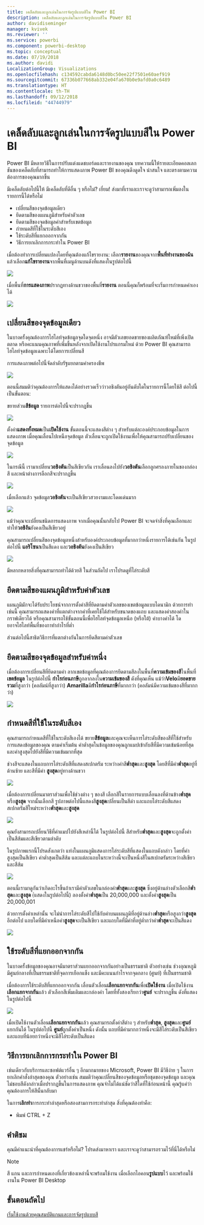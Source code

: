 ```yaml
---
title: เคล็ดลับและลูกเล่นในการจัดรูปแบบสีใน Power BI
description: เคล็ดลับและลูกเล่นในการจัดรูปแบบสีใน Power BI
author: davidiseminger
manager: kvivek
ms.reviewer: ''
ms.service: powerbi
ms.component: powerbi-desktop
ms.topic: conceptual
ms.date: 07/19/2018
ms.author: davidi
LocalizationGroup: Visualizations
ms.openlocfilehash: c134592cabda6148d0bc50ee22f7501e60aef919
ms.sourcegitcommit: 67336b077668ab332e04fa670b0e9afd0a0c6489
ms.translationtype: HT
ms.contentlocale: th-TH
ms.lasthandoff: 09/12/2018
ms.locfileid: "44744979"
---
```

# <a name="tips-and-tricks-for-color-formatting-in-power-bi"></a>เคล็ดลับและลูกเล่นในการจัดรูปแบบสีใน Power BI
Power BI มีหลายวิธีในการปรับแต่งแดชบอร์ดและรายงานของคุณ บทความนี้ให้รายละเอียดคอลเลกชันของเคล็ดลับที่สามารถทำให้การแสดงภาพ Power BI ของคุณดึงดูดใจ น่าสนใจ และตรงตามความต้องการของคุณมากขึ้น

มีเคล็ดลับต่อไปนี้ให้ มีเคล็ดลับที่ดีอื่น ๆ หรือไม่? เยี่ยม! ส่งมาที่เราและเราจะดูว่าสามารถเพิ่มลงในรายการนี้ได้หรือไม่

* เปลี่ยนสีของจุดข้อมูลเดียว
* ยึดตามสีของแผนภูมิสำหรับค่าตัวเลข
* ยึดตามสีของจุดข้อมูลค่าสำหรับเขตข้อมูล
* กำหนดสีที่ใช้ในระดับสีเอง
* ใช้ระดับสีที่แยกออกจากกัน
* วิธีการยกเลิกการกระทำใน Power BI

เมื่อต้องทำการเปลี่ยนแปลงโดยที่คุณต้องแก้ไขรายงาน: เลือก**รายงาน**ของคุณจาก**พื้นที่ทำงานของฉัน** แล้วเลือก**แก้ไขรายงาน**จากพื้นที่เมนูด้านบนดังที่แสดงในรูปต่อไปนี้

![](media/service-tips-and-tricks-for-color-formatting/tipstrickscolor_1.png)

เมื่อพื้นที่**การแสดงภาพ**ปรากฏทางด้านขวาของพื้นที่**รายงาน** ตอนนี้คุณก็พร้อมที่จะเริ่มการกำหนดค่าเองได้

![](media/service-tips-and-tricks-for-color-formatting/tipstrickscolor_2.png)

## <a name="change-the-color-of-a-single-data-point"></a>เปลี่ยนสีของจุดข้อมูลเดียว
ในบางครั้งคุณต้องการไฮไลท์จุดข้อมูลจุดใดจุดหนึ่ง อาจมีตัวเลขยอดขายของผลิตภัณฑ์ใหม่ที่เพิ่งเปิดตลาด หรือคะแนนคุณภาพที่เพิ่มขึ้นหลังจากเปิดใช้งานโปรแกรมใหม่ ด้วย Power BI คุณสามารถไฮไลท์จุดข้อมูลเฉพาะได้โดยการเปลี่ยนสี

การแสดงภาพต่อไปนี้จัดลำดับรัฐแยกตามค่าครองชีพ 

![](media/service-tips-and-tricks-for-color-formatting/tipstrickscolor_3.png)

ตอนนี้สมมติว่าคุณต้องการให้แสดงได้อย่างรวดเร็วว่าวอชิงตันอยู่อันดับใดในรายการนี้โดยใช้สี ต่อไปนี้เป็นขั้นตอน:

ขยายส่วน**สีข้อมูล** รายการต่อไปนี้จะปรากฏขึ้น

![](media/service-tips-and-tricks-for-color-formatting/tipstrickscolor_4.png)

ตั้งค่า**แสดงทั้งหมด**เป็น**เปิดใช้งาน** ขั้นตอนนี้จะแสดงสีต่าง ๆ สำหรับแต่ละองค์ประกอบข้อมูลในการแสดงภาพ เมื่อคุณเลื่อนไปเหนือจุดข้อมูล ตัวเลื่อนจะถูกเปิดใช้งานเพื่อให้คุณสามารถปรับเปลี่ยนของจุดข้อมูล

![](media/service-tips-and-tricks-for-color-formatting/tipstrickscolor_5.png)

ในกรณีนี้ เรามาเปลี่ยน**วอชิงตัน**เป็นสีเขียวกัน เราเลื่อนลงไปยัง**วอชิงตัน**เลือกลูกศรลงภายในของกล่องสี และหน้าต่างการลือกสีจะปรากฏขึ้น

![](media/service-tips-and-tricks-for-color-formatting/tipstrickscolor_6.png)

เมื่อเลือกแล้ว จุดข้อมูล**วอชิงตัน**จะเป็นสีเขียวสวยงามและโดดเด่นมาก

![](media/service-tips-and-tricks-for-color-formatting/tipstrickscolor_7.png)

แม้ว่าคุณจะเปลี่ยนชนิดการแสดงภาพ จากเมื่อคุณนั้นกลับไป Power BI จะจดจำสิ่งที่คุณเลือกและทำให้**วอชิงัน**ยังคงเป็นสีเขียวอยู่

คุณสามารถเปลี่ยนสีของจุดข้อมูลหนึ่งสำหรับองค์ประกอบข้อมูลที่มากกว่าหนึ่งรายการได้เช่นกัน ในรูปต่อไปนี้ **แอริโซนา**เป็นสีแดง และ**วอชิงตัน**ยังคงเป็นสีเขียว

![](media/service-tips-and-tricks-for-color-formatting/tipstrickscolor_8.png)

มีหลากหลายสิ่งที่คุณสามารถทำได้ด้วยสี ในส่วนถัดไป เราโปรดดูที่ไล่ระดับสี

## <a name="base-the-colors-of-a-chart-on-a-numeric-value"></a>ยึดตามสีของแผนภูมิสำหรับค่าตัวเลข
แผนภูมิมักจะได้รับประโยชน์จากการตั้งค่าสีที่ยึดตามค่าตัวเลขของเขตข้อมูลแบบไดนามิก ด้วยการทำเช่นนี้ คุณสามารถแสดงค่าที่แตกต่างจากค่าที่เคยใช้ได้สำหรับขนาดของแถบ และแสดงค่าสองค่าในกราฟเดียวได้ หรือคุณสามารถใช้ขั้นตอนนี้เพื่อไฮไลท์จุดข้อมูลเหนือ (หรือใต้) ค่าบางค่าได้ โดยอาจไฮไลท์พื้นที่ของกาทำกำไรที่ต่ำ

ส่วนต่อไปนี้สาธิตวิธีการที่แตกต่างกันในการยึดสีตามค่าตัวเลข

## <a name="base-the-color-of-data-points-on-a-value"></a>ยึดตามสีของจุดข้อมูลสำหรับค่าหนึ่ง
เมื่อต้องการเปลี่ยนสีที่ยึดตามค่า ลากเขตข้อมูลที่คุณต้องการยึดตามสีลงในพื้นที่**ความเข้มของสี**ในพื้นที่**เขตข้อมูล** ในรูปต่อไปนี้ **กำไรก่อนภาษี**ถูกลากลงใน**ความเข้มของสี** ดังที่คุณเห็น แม้ว่า**Velo**มี**ยอดขายรวม**ที่สูงกว่า (คอลัมน์ที่สูงกว่า) **Amarilla**มี**กำไรก่อนภาษี**ที่มากกว่า (คอลัมน์มีความเข้มของสีที่มากกว่า)

![](media/service-tips-and-tricks-for-color-formatting/tipstrickscolor_9.png)

## <a name="customize-the-colors-used-in-the-color-scale"></a>กำหนดสีที่ใช้ในระดับสีเอง
คุณสามารถกำหนดสีที่ใช้ในระดับสีเองได้ ขยาย**สีข้อมูล**และคุณจะเห็นการไล่ระดับสีของสีที่ใช้สำหรับการแสดงข้อมูลของคุณ ตามค่าเริ่มต้น ค่าต่ำสุดในข้อมูลของคุณถูกแมปเข้ากับสีที่มีความเข้มน้อยที่สุด และค่าสูงสุดไปยังสีที่มีความเข้มมากที่สุด

ช่วงสีจะแสดงในแถบการไล่ระดับสีที่แสดงสเปกตรัม ระหว่างค่าสี**ต่ำสุด**และ**สูงสุด** โดยสีที่มีค่า**ต่ำสุด**อยู่ที่ด้านซ้าย และสีที่มีค่า **สูงสุด**อยู่ทางด้านขวา

![](media/service-tips-and-tricks-for-color-formatting/tipstrickscolor_10.png)

เมื่อต้องการเปลี่ยนมาตราส่วนเพื่อใช้ช่วงต่าง ๆ ของสี เลือกสีในรายการแบบเลื่อนลงที่ด้านข้าง**ต่ำสุด**หรือ**สูงสุด** จากนั้นเลือกสี รูปภาพต่อไปนี้แสดงสี**สูงสุด**เปลี่ยนเป็นสีดำ และแถบไล่ระดับสีแสดงสเปกตรัมสีใหม่ระหว่าง**ต่ำสุด**และ**สูงสุด**

![](media/service-tips-and-tricks-for-color-formatting/tipstrickscolor_11.png)

คุณยังสามารถเปลี่ยนวิธีที่ค่าแมปไปยังสีเหล่านี้ได้ ในรูปต่อไปนี้ สีสำหรับ**ต่ำสุด**และ**สูงสุด**จะถูกตั้งค่าเป็นสีส้มและสีเขียวตามลำดับ

ในรูปภาพแรกนี้โปรดสังเกตว่า แท่งในแผนภูมิแสดงการไล่ระดับสีที่แสดงในแถบดังกล่าว โดยที่ค่าสูงสุดเป็นสีเขียว ค่าต่ำสุดเป็นสีส้ม และแต่ละแถบในระหว่างนี้จะเป็นหนึ่งสีในสเปกตรัมระหว่างสีเขียวและสีส้ม

![](media/service-tips-and-tricks-for-color-formatting/tipstrickscolor_12.png)

ตอนนี้เรามาดูกันว่าเกิดอะไรขึ้นถ้าเรามีค่าตัวเลขในกล่องค่า**ต่ำสุด**และ**สูงสุด** ซึ่งอยู่ด้านล่างตัวเลือกสี**ต่ำสุด**และ**สูงสุด** (่แสดงในรูปต่อไปนี้) ลองตั้งค่า**ต่ำสุด**เป็น 20,000,000 และตั้งค่า**สูงสุด**เป็น 20,000,001

ด้วยการตั้งค่าเหล่านั้น จะไม่นำการไล่ระดับสีไปใช้กับค่าบนแผนภูมิที่อยู่ด้านล่าง**ต่ำสุด**หรือสูงกว่า**สูงสุด**อีกต่อไป แถบใดที่มีค่าเหนือค่า**สูงสุด**จะเป็นสีเขียว และแถบใดที่มีค่าที่อยู่ต่ำกว่าค่า**ต่ำสุด**จะเป็นสีแดง

![](media/service-tips-and-tricks-for-color-formatting/tipstrickscolor_13.png)

## <a name="use-diverging-color-scales"></a>ใช้ระดับสีที่แยกออกจากกัน
ในบางครั้งข้อมูลของคุณอาจมีมาตราส่วนแยกออกจากกันอย่างเป็นธรรมชาติ ตัวอย่างเช่น ช่วงอุณหภูมิมีศูนย์กลางที่เป็นธรรมชาติที่จุดการเยือกแข็ง และมีคะแนนกำไรจากจุดกลาง (ศูนย์) ที่เป็นธรรมชาติ

เมื่อต้องการใช้ระดับสีที่แยกออกจากกัน เลื่อนตัวเลื่อน**เลือกแยกจากกัน**เพื่อ**เปิดใช้งาน** เมื่อเปิดใช้งาน**เลือกแยกจากกัน**แล้ว ตัวเลือกสีเพิ่มเติมและกล่องค่า โดยที่ทั้งสองเรียกว่า**ศูนย์** จะปรากฏขึ้น ดังที่แสดงในรูปต่อไปนี้

![](media/service-tips-and-tricks-for-color-formatting/tipstrickscolor_14.png)

เมื่อเปิดใช้งานตัวเลื่อน**เลือกแยกจากกัน**แล้ว คุณสามารถตั้งค่าสีต่าง ๆ สำหรับ**ต่ำสุด**, **สูงสุด**และ**ศูนย์**แยกกันได้ ในรูปต่อไปนี้ **ศูนย์**ถูกตั้งค่าเป็นหนึ่ง ดังนั้น แถบที่มีค่ามากกว่าหนึ่งจะมีสีไล่ระดับเป็นสีเขียว และแถบที่น้อยกว่าหนึ่งจะมีสีไล่ระดับเป็นสีแดง

## <a name="how-to-undo-in-power-bi"></a>วิธีการยกเลิกการกระทำใน Power BI
เช่นเดียวกับบริการและซอฟต์แวร์อื่น ๆ อีกมากมายของ Microsoft, Power BI มีวิธีง่าย ๆ ในการยกเลิกคำสั่งล่าสุดของคุณ ตัวอย่างเช่น สมมติว่าคุณเปลี่ยนสีของจุดข้อมูลหรือชุดของจุดข้อมูล และคุณไม่ชอบสีดังกล่าวเมื่อปรากฏขึ้นในการแสดงภาพ คุณจำไม่ได้แน่ชัดว่าสีใดที่ใช้ก่อนหน้านี้ คุณรู้แค่ว่าคุณต้องการให้สีนั้นกลับมา

ในการ**เลิกทำ**การกระทำล่าสุดหรือสองสามการกระทำล่าสุด สิ่งที่คุณต้องทำคือ:

- พิมพ์ CTRL + Z

## <a name="feedback"></a>คำติชม
คุณมีคำแนะนำที่คุณต้องการแชร์หรือไม่? โปรดส่งมาหาเรา และเราจะดูว่าสามารถรวมไว้ที่นี่ได้หรือไม่

>[!NOTE]
>สี แกน และการกำหนดเองที่เกี่ยวข้องเหล่านี้จะพร้อมใช้งาน เมื่อเลือกไอคอน**รูปแบบ**ไว้ และพร้อมใช้งานใน Power BI Desktop

## <a name="next-steps"></a>ขั้นตอนถัดไป
[เริ่มใช้งานด้วยคุณสมบัติแกนและการจัดรูปแบบสี](service-getting-started-with-color-formatting-and-axis-properties.md)

